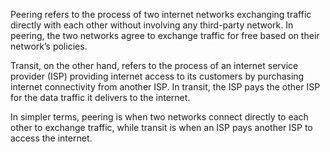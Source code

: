 Peering refers to the process of two internet networks exchanging traffic directly with each other without involving any third-party network. In peering, the two networks agree to exchange traffic for free based on their network’s policies.

Transit, on the other hand, refers to the process of an internet service provider (ISP) providing internet access to its customers by purchasing internet connectivity from another ISP. In transit, the ISP pays the other ISP for the data traffic it delivers to the internet.

In simpler terms, peering is when two networks connect directly to each other to exchange traffic, while transit is when an ISP pays another ISP to access the internet.
